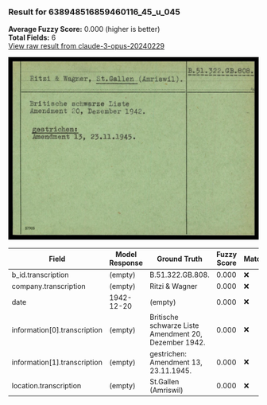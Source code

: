 ### Result for 638948516859460116_45_u_045
**Average Fuzzy Score:** 0.000 (higher is better)<br>
**Total Fields:** 6<br>
[View raw result from claude-3-opus-20240229](https://github.com/RISE-UNIBAS/humanities_data_benchmark/blob/main/results/2025-10-24/T0321/request_T0321_638948516859460116_45_u_045.json)

<img src="https://github.com/RISE-UNIBAS/humanities_data_benchmark/blob/main/benchmarks/blacklist/images/638948516859460116_45_u_045.jpg?raw=true" alt="638948516859460116_45_u_045" width="600px">

| Field | Model Response | Ground Truth | Fuzzy Score | Match |
|-------|----------------|--------------|-------------|-------|
| b_id.transcription | (empty) | B.51.322.GB.808. | 0.000 | ❌ |
| company.transcription | (empty) | Ritzi & Wagner | 0.000 | ❌ |
| date | 1942-12-20 | (empty) | 0.000 | ❌ |
| information[0].transcription | (empty) | Britische schwarze Liste<br>Amendment 20, Dezember 1942. | 0.000 | ❌ |
| information[1].transcription | (empty) | gestrichen:<br>Amendment 13, 23.11.1945. | 0.000 | ❌ |
| location.transcription | (empty) | St.Gallen (Amriswil) | 0.000 | ❌ |
